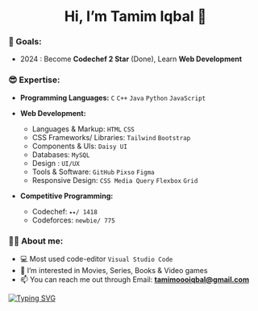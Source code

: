 <h1 align="center"> Hi, I’m Tamim Iqbal 👋 </h1>

<!---
- 🌱 
---> 
### 🎯 Goals:
- 2024 : Become **Codechef 2 Star** (Done), Learn **Web Development**
<!---
- 2024 🎯:  
---> 
### 😎 Expertise:
- **Programming Languages:** `C` `C++` `Java` `Python` `JavaScript`
- **Web Development:**
  - Languages & Markup: `HTML` `CSS`
  - CSS Frameworks/ Libraries: `Tailwind` `Bootstrap`
  - Components & UIs: `Daisy UI`
  <!---
  - Javascript Framworks/Libraries:
  --->
  - Databases: `MySQL`
  - Design : `UI/UX`
  - Tools & Software: `GitHub` `Pixso` `Figma`
  - Responsive Design: `CSS Media Query` `Flexbox` `Grid`

- **Competitive Programming:**
  - Codechef: `⭑⭑/ 1418`
  - Codeforces: `newbie/ 775`
  
### 🐻‍❄ About me:
- 💻 Most used code-editor `Visual Studio Code`
- 👀 I’m interested in Movies, Series, Books & Video games 
- 📫 You can reach me out through Email: **tamimoooiqbal@gmail.com**

[![Typing SVG](https://readme-typing-svg.demolab.com?font=poppins&weight=800&size=24&pause=1000&color=F75311&background=D7FF2D00&center=true&vCenter=true&width=1000&height=100&lines=Don't+Forget+to+Click+Follow+😊)](https://github.com/Tamiim-Iqbal)

